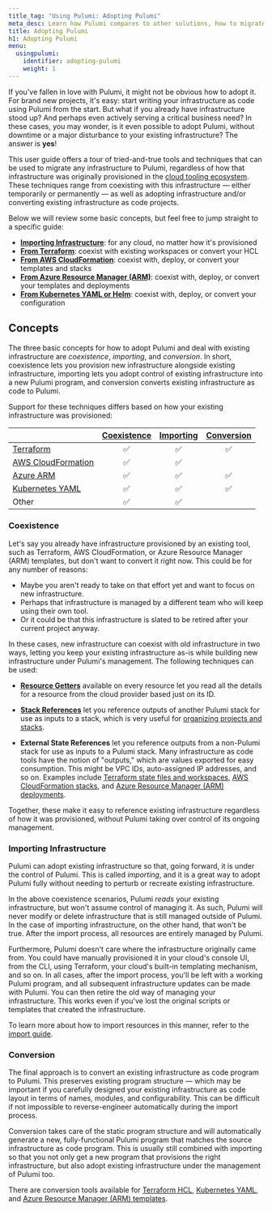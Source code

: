 ```yaml
---
title_tag: "Using Pulumi: Adopting Pulumi"
meta_desc: Learn how Pulumi compares to other solutions, how to migrate to Pulumi, use converters to convert your code to Pulumi, and import resources to Pulumi.
title: Adopting Pulumi
h1: Adopting Pulumi
menu:
  usingpulumi:
    identifier: adopting-pulumi
    weight: 1
---
```


If you've fallen in love with Pulumi, it might not be obvious how to adopt it. For brand new projects, it's easy: start writing your infrastructure as code using Pulumi from the start. But what if you already have infrastructure stood up? And perhaps even actively serving a critical business need? In these cases, you may wonder, is it even possible to adopt Pulumi, without downtime or a major disturbance to your existing infrastructure? The answer is **yes**!

This user guide offers a tour of tried-and-true tools and techniques that can be used to migrate any infrastructure to Pulumi, regardless of how that infrastructure was originally provisioned in the [cloud tooling ecosystem](/docs/concepts/vs/). These techniques range from coexisting with this infrastructure &mdash; either temporarily or permanently &mdash; as well as adopting infrastructure and/or converting existing infrastructure as code projects.

Below we will review some basic concepts, but feel free to jump straight to a specific guide:

* [**Importing Infrastructure**](/docs/using-pulumi/adopting-pulumi/import/): for any cloud, no matter how it's provisioned
* [**From Terraform**](/docs/using-pulumi/adopting-pulumi/migrating-to-pulumi/from-terraform/): coexist with existing workspaces or convert your HCL
* [**From AWS CloudFormation**](/docs/using-pulumi/adopting-pulumi/migrating-to-pulumi/from-aws/): coexist with, deploy, or convert your templates and stacks
* [**From Azure Resource Manager (ARM)**](/docs/using-pulumi/adopting-pulumi/migrating-to-pulumi/from-azure/): coexist with, deploy, or convert your templates and deployments
* [**From Kubernetes YAML or Helm**](/docs/using-pulumi/adopting-pulumi/migrating-to-pulumi/from-kubernetes/): coexist with, deploy, or convert your configuration

## Concepts

The three basic concepts for how to adopt Pulumi and deal with existing infrastructure are _coexistence_, _importing_, and _conversion_. In short, coexistence lets you provision new infrastructure alongside existing infrastructure, importing lets you adopt control of existing infrastructure into a new Pulumi program, and conversion converts existing infrastructure as code to Pulumi.

Support for these techniques differs based on how your existing infrastructure was provisioned:

|                    | [Coexistence](#coexistence) | [Importing](#importing-infrastructure) | [Conversion](#conversion) |
|--------------------|:-------:|:------:|:-------:|
| [Terraform](/docs/using-pulumi/adopting-pulumi/migrating-to-pulumi/from-terraform/) | ✅      | ✅     | ✅      |
| [AWS CloudFormation](/docs/using-pulumi/adopting-pulumi/migrating-to-pulumi/from-aws/) | ✅      | ✅     |         |
| [Azure ARM](/docs/using-pulumi/adopting-pulumi/migrating-to-pulumi/from-azure/)          | ✅      | ✅     | ✅      |
| [Kubernetes YAML](/docs/using-pulumi/adopting-pulumi/migrating-to-pulumi/from-kubernetes/)    | ✅      | ✅     | ✅      |
| Other              | ✅      | ✅     |         |

### Coexistence

Let's say you already have infrastructure provisioned by an existing tool, such as Terraform, AWS CloudFormation, or Azure Resource Manager (ARM) templates, but don't want to convert it right now. This could be for any number of reasons:

* Maybe you aren't ready to take on that effort yet and want to focus on new infrastructure.
* Perhaps that infrastructure is managed by a different team who will keep using their own tool.
* Or it could be that this infrastructure is slated to be retired after your current project anyway.

In these cases, new infrastructure can coexist with old infrastructure in two ways, letting you keep your existing infrastructure as-is while building new infrastructure under Pulumi's management. The following techniques can be used:

* [**Resource Getters**](/docs/concepts/resources#resource-get) available on every resource let you read all the details for a resource from the cloud provider based just on its ID.

* [**Stack References**](/docs/concepts/stack#stackreferences) let you reference outputs of another Pulumi stack for use as inputs to a stack, which is very useful for [organizing projects and stacks](/docs/using-pulumi/organizing-projects-stacks/).

* **External State References** let you reference outputs from a non-Pulumi stack for use as inputs to a Pulumi stack. Many infrastructure as code tools have the notion of "outputs," which are values exported for easy consumption. This might be VPC IDs, auto-assigned IP addresses, and so on. Examples include [Terraform state files and workspaces](/docs/using-pulumi/adopting-pulumi/migrating-to-pulumi/from-terraform/), [AWS CloudFormation stacks](/docs/using-pulumi/adopting-pulumi/migrating-to-pulumi/from-aws/), and [Azure Resource Manager (ARM) deployments](/docs/using-pulumi/adopting-pulumi/migrating-to-pulumi/from-azure/).

Together, these make it easy to reference existing infrastructure regardless of how it was provisioned, without Pulumi taking over control of its ongoing management.

### Importing Infrastructure

Pulumi can adopt existing infrastructure so that, going forward, it is under the control of Pulumi. This is called _importing_, and it is a great way to adopt Pulumi fully without needing to perturb or recreate existing infrastructure.

In the above coexistence scenarios, Pulumi _reads_ your existing infrastructure, but won't assume control of managing it. As such, Pulumi will never modify or delete infrastructure that is still managed outside of Pulumi. In the case of importing infrastructure, on the other hand, that won't be true. After the import process, all resources are entirely managed by Pulumi.

Furthermore, Pulumi doesn't care where the infrastructure originally came from. You could have manually provisioned it in your cloud's console UI, from the CLI, using Terraform, your cloud's built-in templating mechanism, and so on. In all cases, after the import process, you'll be left with a working Pulumi program, and all subsequent infrastructure updates can be made with Pulumi. You can then retire the old way of managing your infrastructure. This works even if you've lost the original scripts or templates that created the infrastructure.

To learn more about how to import resources in this manner, refer to the [import guide](/docs/using-pulumi/adopting-pulumi/import/).

### Conversion

The final approach is to convert an existing infrastructure as code program to Pulumi. This preserves existing program structure &mdash; which may be important if you carefully designed your existing infrastructure as code layout in terms of names, modules, and configurability. This can be difficult if not impossible to reverse-engineer automatically during the import process.

Conversion takes care of the static program structure and will automatically generate a new, fully-functional Pulumi program that matches the source infrastructure as code program. This is usually still combined with importing so that you not only get a new program that provisions the right infrastructure, but also adopt existing infrastructure under the management of Pulumi too.

There are conversion tools available for [Terraform HCL](from-terraform#converting-terraform-hcl-to-pulumi), [Kubernetes YAML](from-kubernetes#converting-kubernetes-yaml), and [Azure Resource Manager (ARM) templates](from-azure#using-the-next-generation-pulumi-azure-provider).
